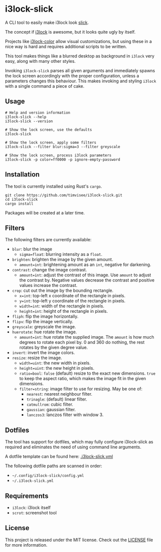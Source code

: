 # i3lock-slick
A CLI tool to easily make i3lock look [slick](http://www.urbandictionary.com/define.php?term=slick).

The concept if [i3lock](https://i3wm.org/i3lock/) is awesome, but it looks quite ugly by itself.  

Projects like [i3lock-color](https://github.com/chrjguill/i3lock-color) allow visual customizations,
but using these in a nice way is hard and requires additional scripts to be written.

This tool makes things like a blurred desktop as background in `i3lock` very easy,
along with many other styles.

Invoking `i3lock-slick` parses all given arguments and immediately spawns the lock screen accordingly with the proper configuration,
unless a parameters changes this behaviour.
This makes invoking and styling `i3lock` with a single command a piece of cake.

## Usage
```
# Help and version information
i3lock-slick --help
i3lock-slick --version

# Show the lock screen, use the defaults
i3lock-slick

# Show the lock screen, apply some filters
i3lock-slick --filter blur:sigma=3 --filter greyscale

# Show the lock screen, process i3lock parameters
i3lock-slick -p color=ff0000 -p ignore-empty-password
```

## Installation
The tool is currently installed using Rust's `cargo`.

```
git clone https://github.com/timvisee/i3lock-slick.git
cd i3lock-slick
cargo install
```

Packages will be created at a later time.

## Filters
The following filters are currently available:

- `blur`: blur the image
    - `sigma=float`: blurring intensity as a `float`.
- `brighten`: brighten the image by the given amount.
    - `amount=int`: brightening amount as an `int`, negative for darkening.
- `contrast`: change the image contrast.
    - `amount=int`: adjust the contrast of this image.
        Use `amount` to adjust the contrast by.
        Negative values decrease the contrast and positive values increase the contrast.
- `crop`: cut out the image by the bounding rectangle.
    - `x=int`: top-left x coordinate of the rectangle in pixels.
    - `y=int`: top-left y coordinate of the rectangle in pixels.
    - `width=int`: width of the rectangle in pixels.
    - `height=int`: height of the rectangle in pixels.
- `fliph`: flip the image horizontally.
- `flipv`: flip the image vertically.
- `greyscale`: greyscale the image.
- `huerotate`: hue rotate the image.
    - `amount=int`: hue rotate the supplied image.
        The `amount` is how much degrees to rotate each pixel by.
        0 and 360 do nothing, the rest rotates by the given degree value.
- `invert`: invert the image colors.
- `resize`: resize the image.
    - `width=uint`: the new width in pixels.
    - `height=uint`: the new height in pixels.
    - `ratio=bool`: `false` (default) resize to the exact new dimensions.
        `true` to keep the aspect ratio, which makes the image fit in the given dimensions.
    - `filter=string`: image filter to use for resizing.
        May be one of:
        - `nearest`: nearest neighbour filter.
        - `trinagle`: (default) linear filter.
        - `catmullrom`: cubic filter.
        - `gaussian`: gaussian filter.
        - `lanczos3`: lanczos filter with window 3.

## Dotfiles
The tool has support for dotfiles,
which may fully configure i3lock-slick as required and eliminates the need of
using command line arguments.

A dotfile template can be found here: [.i3lock-slick.yml](.i3lock-slick.yml)

The following dotfile paths are scanned in order:
- `~/.config/i3lock-slick/config.yml`
- `~/.i3lock-slick.yml`

## Requirements
* `i3lock`: i3lock itself
* `scrot`: screenshot tool

## License
This project is released under the MIT license.
Check out the [LICENSE](LICENSE) file for more information.
